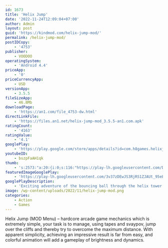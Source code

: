 ```yaml
---
id: 1673
title: 'Helix Jump'
date: '2022-11-24T12:09:04+07:00'
author: Admin
layout: post
guid: 'https://kindmod.com/helix-jump-mod/'
permalink: /helix-jump-mod/
postIDCopy:
    - '4753'
publisher:
    - VOODOO
operatingSystem:
    - 'Android 4.4'
priceApp:
    - '0'
priceCurrencyApp:
    - USD
versionApp:
    - 3.5.5
fileSizeApp:
    - 46.8Mb
downloadPage:
    - 'https://an1.com/file_4753-dw.html'
directLinkFile:
    - 'https://files.an1.net/helix-jump-mod_3.5.5-an1.com.apk'
ratingCount:
    - '4163'
ratingValue:
    - '4.1'
googlePlay:
    - 'https://play.google.com/store/apps/details?id=com.h8games.helixjump'
youtubeID:
    - bszpFaAH1qk
thumb:
    - 's:2573:"a:20:{i:0;s:116:"https://play-lh.googleusercontent.com/DugAInfagAI8gxlsbPOMPi0MNtsgzodVA0gIcOULeVHv1NzMZmHCvieLRl7hquHcjkJi=w526-h296";i:1;s:114:"https://play-lh.googleusercontent.com/vFYzjKYTtUc9pIsVHL8xE7x4hniZBOscSJIdLyMuyuNTn6MwAtNGIeyWEqmk2IlO9w=w526-h296";i:2;s:114:"https://play-lh.googleusercontent.com/gZBTUlHwQ8MP2pu4fIEauaQ1JnI9UgAcls37z_2IprZe_DsUdrDgJotCuSp0R3R-bQ=w526-h296";i:3;s:114:"https://play-lh.googleusercontent.com/PZh5pcbEIaIs7ZjxkqvMF6TJPSgUDPDAWeJ_yiLDsJOlFIYfRziUkHDB4lesnExMzg=w526-h296";i:4;s:115:"https://play-lh.googleusercontent.com/b-hUXTgDfH93m7jlmky4ydun8YyaaGyhHvoapRymyjrWcx37HBesIeQiuvIxXungIvw=w526-h296";i:5;s:114:"https://play-lh.googleusercontent.com/woqNCGTeqx0r6PNo89qTUhyoCkQ9qUjV8EUm-_kwvt2SxsHOVP9WU3kF-PRfgdWQaQ=w526-h296";i:6;s:115:"https://play-lh.googleusercontent.com/zsOVNujK7tJfI9cet78A5c4JQ_zscS8upy__ZsblPPQC4qCBhrbcHX81AYvRQ9FCFNg=w526-h296";i:7;s:115:"https://play-lh.googleusercontent.com/jHbdl4n9K0eJ5as7rMzXrNKbqtpBJbZOXL5JbU_bFDdvwf7Jt2nok-JRxyRWHMvzVQU=w526-h296";i:8;s:115:"https://play-lh.googleusercontent.com/5gX4SasiQdiDmWXCmfW1_3q9-HbBjNHD5R8hUvsVrCP1VInvyg8EM7DX8xPLz2WHXgo=w526-h296";i:9;s:115:"https://play-lh.googleusercontent.com/WNuWeJs0_prrLLN96qdkPWieT5DFZ-iqfA0dwl2fhvFCW2_pMNw7MbyYVLAzB_i_Lro=w526-h296";i:10;s:115:"https://play-lh.googleusercontent.com/LYLS8Z8U_aRD2vOVK18gb3Qm9zSkIXCj3_GdggT7oFBIcbGk-Tdyk8ZXlJtCYaCRJOw=w526-h296";i:11;s:115:"https://play-lh.googleusercontent.com/vQP0DvlZB1OoD2BKzfsZzy3GRxc0uow1Eo1PkCVDKQvRDSHImitL6Zrxq8-wHRS1rFo=w526-h296";i:12;s:115:"https://play-lh.googleusercontent.com/uTFOjsbk7itu_FsO67SGYc7Rtfd4tR69dGtjip0m4Uwt2pp0F9XeulxDyACs2Cvg7W8=w526-h296";i:13;s:115:"https://play-lh.googleusercontent.com/9aqdcnNxNX4jBdfdQEn5aMAdBXz5HB_v9Kl_EtTH4DF_HZ3lISNenZwL4jFiQWUju3w=w526-h296";i:14;s:115:"https://play-lh.googleusercontent.com/5tpZLyIrliPpZk8LkkElH61m5ua4V6q-zrI_UYpvzlD83Ll0s8bMNrfTKMkZApxaA14=w526-h296";i:15;s:115:"https://play-lh.googleusercontent.com/u90FGwIj5pe61ynhacccaDvJ7LXneMPXzeWjRx7CrLMrmnKh5LRjZ-YOqXc7Tj8eLw8=w526-h296";i:16;s:114:"https://play-lh.googleusercontent.com/cqljt2seZPIlblAZnS5AkK8eSXqL0hboT8zPDk4X07RlJV_tk64mUILQERMYMabcKA=w526-h296";i:17;s:114:"https://play-lh.googleusercontent.com/hBYevtWj1pgVOGNrjmJfrjR8DORgzydY0zrW6nc2RmVRsmV3HGO8S6u8sToXdUZlTw=w526-h296";i:18;s:116:"https://play-lh.googleusercontent.com/hHN8zCTdLXXb_hGGysonR6btgqGcBn4mLoAw__RxpUEkKyU5M1Bu8yv8yB6gXRrbD8kJ=w526-h296";i:19;s:115:"https://play-lh.googleusercontent.com/VlyYbUR_tT7-dhzqO0A3U19E2gzuT0oojrl0Vkl9iG320LRrtXE56QnN8nNHm3JRuo4=w526-h296";}";'
featuredImageGooglePlay:
    - 'https://play-lh.googleusercontent.com/3v37zDEwJS3RjRS1ZJAUt_95eB6GK-ZjoBaKFvUdKnAWjatADwhlL-sOiJvVQOvop2w'
googlePlayDescription:
    - 'Exciting adventure of the bouncing ball through the helix tower labyrinth.One-tap easy-to-learn controls, rich visual effects and addictive gameplay mechanics.'
image: /wp-content/uploads/2022/11/helix-jump-mod.png
categories:
    - Action
    - Games
---
```


Helix Jump (MOD Menu) – hardcore arcade game mechanics which is extremely simple, your task is to manage, using tapes and svaypov, jump over the cliffs and thereby try to overcome the maximum distance. With apparent simplicity, achieving an impressive result is far from easy, and colorful animation will add a gameplay of brightness and dynamics.